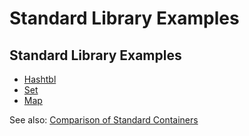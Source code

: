 Standard Library Examples
=========================

Standard Library Examples
-------------------------

-   [Hashtbl](hashtbl.html "Hashtbl")
-   [Set](set.html "Set")
-   [Map](map.html "Map")

See also: [Comparison of Standard
Containers](comparison_of_standard_containers.html "Comparison of Standard Containers")
